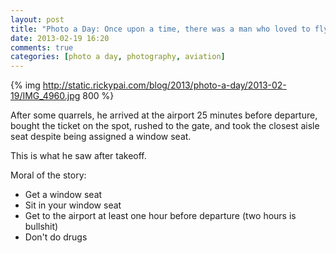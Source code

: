 ```yaml
---
layout: post
title: "Photo a Day: Once upon a time, there was a man who loved to fly"
date: 2013-02-19 16:20
comments: true
categories: [photo a day, photography, aviation]
---
```


{% img http://static.rickypai.com/blog/2013/photo-a-day/2013-02-19/IMG_4960.jpg 800 %}

After some quarrels, he arrived at the airport 25 minutes before departure, bought the ticket on the spot, rushed to the gate, and took the closest aisle seat despite being assigned a window seat.

This is what he saw after takeoff.

Moral of the story:

- Get a window seat
- Sit in your window seat
- Get to the airport at least one hour before departure (two hours is bullshit)
- Don't do drugs